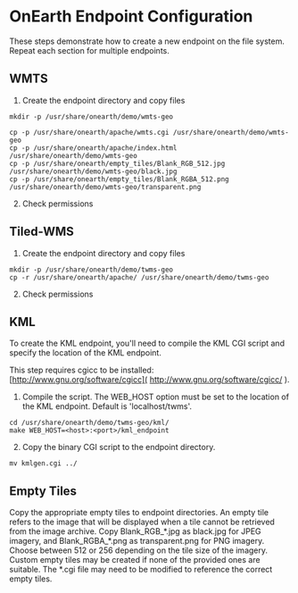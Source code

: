 # OnEarth Endpoint Configuration

These steps demonstrate how to create a new endpoint on the file system.  Repeat each section for multiple endpoints.

## WMTS

1) Create the endpoint directory and copy files

```Shell
mkdir -p /usr/share/onearth/demo/wmts-geo

cp -p /usr/share/onearth/apache/wmts.cgi /usr/share/onearth/demo/wmts-geo
cp -p /usr/share/onearth/apache/index.html /usr/share/onearth/demo/wmts-geo
cp -p /usr/share/onearth/empty_tiles/Blank_RGB_512.jpg /usr/share/onearth/demo/wmts-geo/black.jpg
cp -p /usr/share/onearth/empty_tiles/Blank_RGBA_512.png /usr/share/onearth/demo/wmts-geo/transparent.png
```

2) Check permissions


## Tiled-WMS

1) Create the endpoint directory and copy files

```Shell
mkdir -p /usr/share/onearth/demo/twms-geo
cp -r /usr/share/onearth/apache/ /usr/share/onearth/demo/twms-geo
```

2) Check permissions

## KML

To create the KML endpoint, you'll need to compile the KML CGI script and specify the location of the KML endpoint.

This step requires cgicc to be installed: [http://www.gnu.org/software/cgicc]( http://www.gnu.org/software/cgicc/ ).

1) Compile the script. The WEB_HOST option must be set to the location of the KML endpoint. Default is 'localhost/twms'.

```
cd /usr/share/onearth/demo/twms-geo/kml/
make WEB_HOST=<host>:<port>/kml_endpoint
```

2) Copy the binary CGI script to the endpoint directory.

`mv kmlgen.cgi ../` 

## Empty Tiles

Copy the appropriate empty tiles to endpoint directories. An empty tile refers to the image that will be displayed when a tile cannot be retrieved from the image archive. Copy Blank\_RGB\_\*.jpg as black.jpg for JPEG imagery, and Blank\_RGBA\_\*.png as transparent.png for PNG imagery. Choose between 512 or 256 depending on the tile size of the imagery. Custom empty tiles may be created if none of the provided ones are suitable. The *.cgi file may need to be modified to reference the correct empty tiles.
